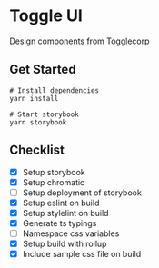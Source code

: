# Toggle UI

Design components from Togglecorp

## Get Started

```
# Install dependencies
yarn install

# Start storybook
yarn storybook
```

## Checklist

- [x] Setup storybook
- [x] Setup chromatic
- [ ] Setup deployment of storybook
- [x] Setup eslint on build
- [x] Setup stylelint on build
- [x] Generate ts typings
- [ ] Namespace css variables
- [x] Setup build with rollup
- [x] Include sample css file on build
